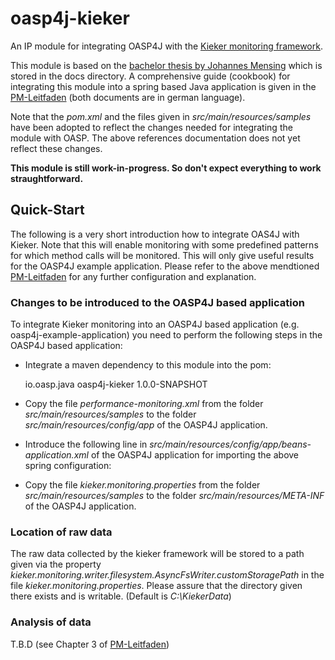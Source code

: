 oasp4j-kieker
=============

An IP module for integrating OASP4J with the [Kieker monitoring framework](http://kieker-monitoring.net/).

This module is based on the [bachelor thesis by Johannes Mensing](docs/Bachelorarbeit.pdf) which is stored in the docs directory. A comprehensive guide (cookbook) for integrating this module into a spring based Java application is given in the [PM-Leitfaden](docs/PM-Leitfaden/PM-Leitfaden.html) (both documents are in german language).

Note that the *pom.xml* and the files given in *src/main/resources/samples* have been adopted to reflect the changes needed for integrating the module with OASP. The above references documentation does not yet reflect these changes.

**This module is still work-in-progress. So don't expect everything to work straughtforward.**

Quick-Start
-----------
The following is a very short introduction how to integrate OAS4J with Kieker. Note that this will enable monitoring with some predefined patterns for which method calls will be monitored. This will only give useful
results for the OASP4J example application. Please refer to the above mendtioned [PM-Leitfaden](docs/PM-Leitfaden/PM-Leitfaden.html) for any further configuration and explanation.

### Changes to be introduced to the OASP4J based application
To integrate Kieker monitoring into an OASP4J based application (e.g. oasp4j-example-application) you need to perform the following steps in the OASP4J based application:

* Integrate a maven dependency to this module into the pom:

    <dependency>
      <groupId>io.oasp.java</groupId>
      <artifactId>oasp4j-kieker</artifactId>
      <version>1.0.0-SNAPSHOT</version>
    </dependency>
* Copy the file *performance-monitoring.xml* from the folder *src/main/resources/samples* to the folder *src/main/resources/config/app* of the OASP4J application.
* Introduce the following line in *src/main/resources/config/app/beans-application.xml* of the OASP4J application for importing the above spring configuration:

    <import resource="performance-monitoring.xml" />
* Copy the file *kieker.monitoring.properties* from the folder *src/main/resources/samples* to the folder *src/main/resources/META-INF* of the OASP4J application.

### Location of raw data
The raw data collected by the kieker framework will be stored to a path given via the property *kieker.monitoring.writer.filesystem.AsyncFsWriter.customStoragePath* in the file *kieker.monitoring.properties*.
Please assure that the directory given there exists and is writable. (Default is *C:\KiekerData*)

### Analysis of data
T.B.D (see Chapter 3 of [PM-Leitfaden](docs/PM-Leitfaden/PM-Leitfaden.html))
